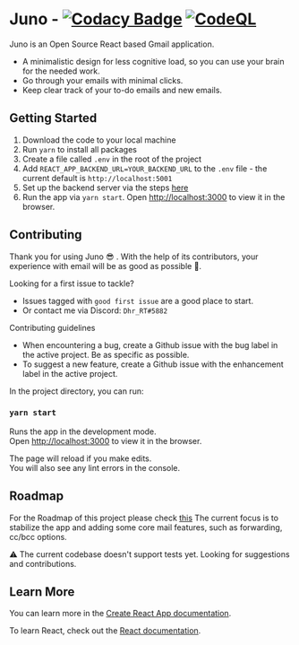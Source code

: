 # Juno - [![Codacy Badge](https://app.codacy.com/project/badge/Grade/8cf13c07c4294ab9acad70f593c88259)](https://www.codacy.com/gh/Elysium-Labs-EU/juno-core/dashboard?utm_source=github.com&amp;utm_medium=referral&amp;utm_content=Elysium-Labs-EU/juno-core&amp;utm_campaign=Badge_Grade) [![CodeQL](https://github.com/Elysium-Labs-EU/react-gmail-core/actions/workflows/codeql-analysis.yml/badge.svg)](https://github.com/Elysium-Labs-EU/react-gmail-core/actions/workflows/codeql-analysis.yml)

Juno is an Open Source React based Gmail application.
*   A minimalistic design for less cognitive load, so you can use your brain for the needed work.
*   Go through your emails with minimal clicks.
*   Keep clear track of your to-do emails and new emails.

## Getting Started
 1.  Download the code to your local machine
 2.  Run `yarn` to install all packages
 3.  Create a file called `.env` in the root of the project
 4.  Add `REACT_APP_BACKEND_URL=YOUR_BACKEND_URL` to the `.env` file - the current default is `http://localhost:5001`
 5.  Set up the backend server via the steps [here](https://github.com/Elysium-Labs-EU/juno-backend/blob/main/README.md)
 6.  Run the app via `yarn start`. Open [http://localhost:3000](http://localhost:3000) to view it in the browser.

## Contributing
Thank you for using Juno 😎 . With the help of its contributors, your experience with email will be as good as possible 🚀.

Looking for a first issue to tackle?
*   Issues tagged with `good first issue` are a good place to start.
*   Or contact me via Discord: `Dhr_RT#5882`

Contributing guidelines
*   When encountering a bug, create a Github issue with the bug label in the active project. Be as specific as possible.
*   To suggest a new feature, create a Github issue with the enhancement label in the active project.

In the project directory, you can run:

### `yarn start`

Runs the app in the development mode.\
Open [http://localhost:3000](http://localhost:3000) to view it in the browser.

The page will reload if you make edits.\
You will also see any lint errors in the console.

## Roadmap

For the Roadmap of this project please check [this](https://github.com/Elysium-Labs-EU/juno-core/projects/1)
The current focus is to stabilize the app and adding some core mail features, such as forwarding, cc/bcc options.

⚠️ The current codebase doesn't support tests yet. Looking for suggestions and contributions.

## Learn More

You can learn more in the [Create React App documentation](https://facebook.github.io/create-react-app/docs/getting-started).

To learn React, check out the [React documentation](https://reactjs.org/).
